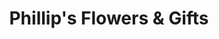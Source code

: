 ---
title: "Phillip's Flowers & Gifts"
url: /naperville/phillips-flowers-and-gifts/
shop: florist
---